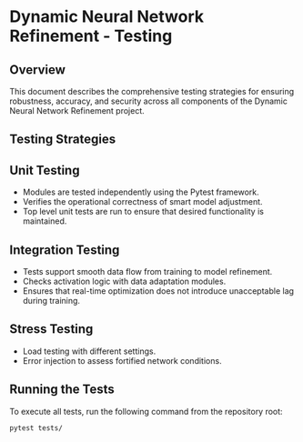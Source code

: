 # Dynamic Neural Network Refinement - Testing

## Overview
This document describes the comprehensive testing strategies for ensuring robustness, accuracy, and security across all components of the Dynamic Neural Network Refinement project.

## Testing Strategies

## Unit Testing
- Modules are tested independently using the Pytest framework.
- Verifies the operational correctness of smart model adjustment.
- Top level unit tests are run to ensure that desired functionality is maintained.

## Integration Testing
- Tests support smooth data flow from training to model refinement.
- Checks activation logic with data adaptation modules.
- Ensures that real-time optimization does not introduce unacceptable lag during training.

## Stress Testing
- Load testing with different settings.
- Error injection to assess fortified network conditions.
 
## Running the Tests
To execute all tests, run the following command from the repository root:

```sh
pytest tests/
```
